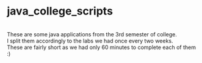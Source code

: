 # java_college_scripts 
<br>
These are some java applications from the 3rd semester of college.<br>
I split them accordingly to the labs we had once every two weeks.<br>
These are fairly short as we had only 60 minutes to complete each of them :)
